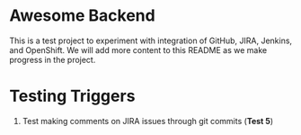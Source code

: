 # Awesome Backend

This is a test project to experiment with integration of GitHub, JIRA, Jenkins, and OpenShift. We will add more content to this README as we make progress in the project.

# Testing Triggers

1. Test making comments on JIRA issues through git commits (**Test 5**)
